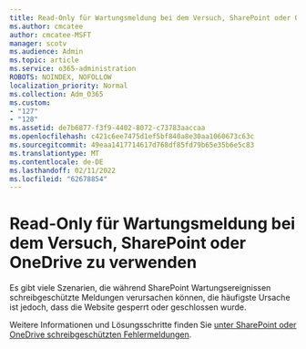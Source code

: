 ```yaml
---
title: Read-Only für Wartungsmeldung bei dem Versuch, SharePoint oder OneDrive zu verwenden
ms.author: cmcatee
author: cmcatee-MSFT
manager: scotv
ms.audience: Admin
ms.topic: article
ms.service: o365-administration
ROBOTS: NOINDEX, NOFOLLOW
localization_priority: Normal
ms.collection: Adm_O365
ms.custom:
- "127"
- "128"
ms.assetid: de7b6877-f3f9-4402-8072-c73783aaccaa
ms.openlocfilehash: c421c6ee7475d1ef5bf840a8e30aa1060673c63c
ms.sourcegitcommit: 49eaa1417714617d768df85fd79b65e35b6e5c83
ms.translationtype: MT
ms.contentlocale: de-DE
ms.lasthandoff: 02/11/2022
ms.locfileid: "62678854"
---
```

# <a name="read-only-for-maintenance-message-when-attempting-to-use-sharepoint-or-onedrive"></a>Read-Only für Wartungsmeldung bei dem Versuch, SharePoint oder OneDrive zu verwenden

Es gibt viele Szenarien, die während SharePoint Wartungsereignissen schreibgeschützte Meldungen verursachen können, die häufigste Ursache ist jedoch, dass die Website gesperrt oder geschlossen wurde.

Weitere Informationen und Lösungsschritte finden Sie [unter SharePoint oder OneDrive schreibgeschützten Fehlermeldungen](https://docs.microsoft.com/sharepoint/troubleshoot/sites/site-is-read-only).
